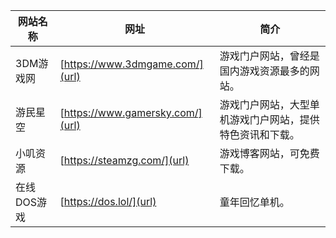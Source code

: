 | **网站名称**  |  **网址** |  **简介**  |  
|-------|-------|-------|  
| 3DM游戏网 | [https://www.3dmgame.com/](url) | 游戏门户网站，曾经是国内游戏资源最多的网站。 |  
| 游民星空 | [https://www.gamersky.com/](url) | 游戏门户网站，大型单机游戏门户网站，提供特色资讯和下载。 |
| 小叽资源 | [https://steamzg.com/](url) | 游戏博客网站，可免费下载。|
| 在线DOS游戏 | [https://dos.lol/](url) | 童年回忆单机。 |